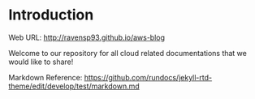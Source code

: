 # Introduction

Web URL: http://ravensp93.github.io/aws-blog

Welcome to our repository for all cloud related documentations that we would like to share!

Markdown Reference: https://github.com/rundocs/jekyll-rtd-theme/edit/develop/test/markdown.md

